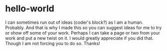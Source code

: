 # hello-world
I can sometimes run out of ideas (coder's block?) as I am a human. Probably. And that is why I made this so you can suggest ideas for me to try or show off some of your work. Perhaps I can take a page or two from your work and put a new twist on it.
I would greatly appreciate if you did that. Though I am not forcing you to do so. Thanks!
